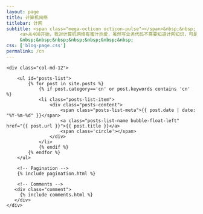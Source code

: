 ```yaml
---
layout: page
title: 计算机网络
titlebar: 计网
subtitle: <span class="mega-octicon octicon-pulse"></span>&nbsp;&nbsp;
     <a>从408开始，我对计算机网络有蜜汁热爱，虽然写业务代码不需要知道计网知识，可是我们生活当中随时随地都在接触网络，你们难道不好奇吗~</a><br/>
     &nbsp;&nbsp;&nbsp;&nbsp;&nbsp;&nbsp;&nbsp; 
css: ['blog-page.css']
permalink: /cn
---
```


<div class="row">

    <div class="col-md-12">

        <ul id="posts-list">
            {% for post in site.posts %}
                {% if post.category=='cn' or post.keywords contains 'cn' %}
                <li class="posts-list-item">
                    <div class="posts-content">
                        <span class="posts-list-meta">{{ post.date | date: "%Y-%m-%d" }}</span>
                        <a class="posts-list-name bubble-float-left" href="{{ post.url }}">{{ post.title }}</a>
                        <span class='circle'></span>
                    </div>
                </li>
                {% endif %}
            {% endfor %}
        </ul> 

        <!-- Pagination -->
        {% include pagination.html %}

        <!-- Comments -->
       <div class="comment">
         {% include comments.html %}
       </div>
    </div>

</div>
<script>
    $(document).ready(function(){

        // Enable bootstrap tooltip
        $("body").tooltip({ selector: '[data-toggle=tooltip]' });

    });
</script>